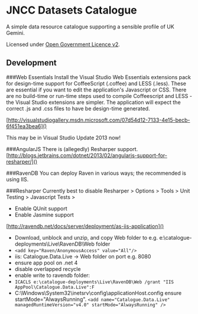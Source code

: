 
JNCC Datasets Catalogue
=======================

A simple data resource catalogue supporting a sensible profile of UK Gemini.

Licensed under [Open Government Licence v2](http://www.nationalarchives.gov.uk/doc/open-government-licence/version/2/).



Development
-----------

###Web Essentials
Install the Visual Studio Web Essentials extensions pack for design-time support for CoffeeScript (.coffee) and LESS (.less).
These are essential if you want to edit the application's Javascript or CSS.
There are no build-time or run-time steps used to compile Coffeescript and LESS - the Visual Studio extensions are simpler.
The application will expect the correct .js and .css files to have be design-time generated.

[http://visualstudiogallery.msdn.microsoft.com/07d54d12-7133-4e15-becb-6f451ea3bea6]()

This may be in Visual Studio Update 2013 now!

###AngularJS
There is (allegedly) Resharper support. [http://blogs.jetbrains.com/dotnet/2013/02/angularjs-support-for-resharper/]()

###RavenDB
You can deploy Raven in various ways; the recommended is using IIS.

###Resharper
Currently best to disable Resharper > Options > Tools > Unit Testing > Javascript Tests > 
* Enable QUnit support
* Enable Jasmine support

[http://ravendb.net/docs/server/deployment/as-iis-application]()

* Download, unblock and unzip, and copy Web folder to e.g. e:\catalogue-deployments\Live\RavenDB\Web folder
* `<add key="Raven/AnonymousAccess" value="All"/>`
* iis: Catalogue.Data.Live -> Web folder on port e.g. 8080
* ensure app pool on .net 4
* disable overlapped recycle
* enable write to ravendb folder:
* `ICACLS e:\catalogue-deployments\Live\RavenDB\Web /grant "IIS AppPool\Catalogue.Data.Live":F`
* C:\Windows\System32\inetsrv\config\applicationHost.config ensure startMode="AlwaysRunning". `<add name="Catalogue.Data.Live" managedRuntimeVersion="v4.0" startMode="AlwaysRunning" />`



